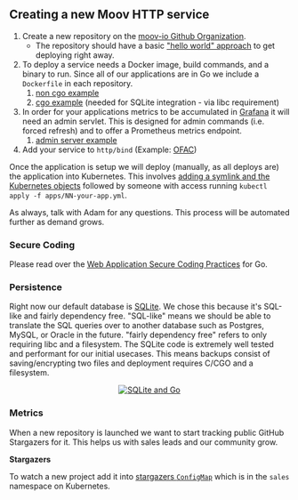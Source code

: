 ## Creating a new Moov HTTP service

1. Create a new repository on the [moov-io Github Organization](https://github.com/moov-io).
   - The repository should have a basic ["hello world" approach](https://github.com/moov-io/watchman/blob/v0.0.0/cmd/server/main.go) to get deploying right away.
1. To deploy a service needs a Docker image, build commands, and a binary to run. Since all of our applications are in Go we include a `Dockerfile` in each repository.
   1. [non cgo example](https://github.com/moov-io/ach/blob/master/Dockerfile)
   1. [cgo example](https://github.com/moov-io/auth/blob/master/Dockerfile) (needed for SQLite integration - via libc requirement)
1. In order for your applications metrics to be accumulated in [Grafana](https://infra-oss.moov.io/grafana) it will need an admin servlet. This is designed for admin commands (i.e. forced refresh) and to offer a Prometheus metrics endpoint.
   1. [admin server example](https://github.com/moov-io/base/tree/master/admin#moov-iobaseadmin)
1. Add your service to `http/bind` (Example: [OFAC](https://github.com/moov-io/base/pull/33))

Once the application is setup we will deploy (manually, as all deploys are) the application into Kubernetes. This involves [adding a symlink and the Kubernetes objects](https://github.com/moov-io/infra/commit/b282521a7fa3cf1ab2659b19e79ba8ed0e2aa2d8) followed by someone with access running `kubectl apply -f apps/NN-your-app.yml`.

As always, talk with Adam for any questions. This process will be automated further as demand grows.

### Secure Coding

Please read over the [Web Application Secure Coding Practices](https://github.com/OWASP/Go-SCP) for Go.

### Persistence

Right now our default database is [SQLite](https://sqlite.org/index.html). We chose this because it's SQL-like and fairly dependency free. "SQL-like" means we should be able to translate the SQL queries over to another database such as Postgres, MySQL, or Oracle in the future. "fairly dependency free" refers to only requiring libc and a filesystem. The SQLite code is extremely well tested and performant for our initial usecases. This means backups consist of saving/encrypting two files and deployment requires C/CGO and a filesystem.

<p align="center">
  <a href="https://www.youtube.com/watch?v=RqubKSF3wig" target="_blank"><img src="https://img.youtube.com/vi/RqubKSF3wig/0.jpg" alt="SQLite and Go" /></a>
</p>

### Metrics

When a new repository is launched we want to start tracking public GitHub Stargazers for it. This helps us with sales leads and our community grow.

**Stargazers**

To watch a new project add it into [stargazers `ConfigMap`](https://github.com/moov-io/infra/blob/master/lib/sales/20-stargazers.yml) which is in the `sales` namespace on Kubernetes.
